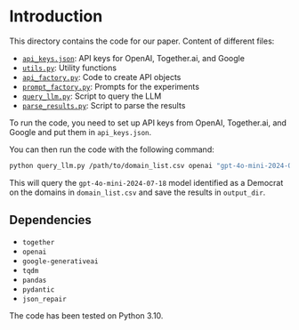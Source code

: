 # Introduction

This directory contains the code for our paper.
Content of different files:

- [`api_keys.json`](api_keys.json): API keys for OpenAI, Together.ai, and Google
- [`utils.py`](utils.py): Utility functions
- [`api_factory.py`](api_factory.py): Code to create API objects
- [`prompt_factory.py`](prompt_factory.py): Prompts for the experiments
- [`query_llm.py`](query_llm.py): Script to query the LLM
- [`parse_results.py`](parse_results.py): Script to parse the results

To run the code, you need to set up API keys from OpenAI, Together.ai, and Google and put them in `api_keys.json`.

You can then run the code with the following command:

```bash
python query_llm.py /path/to/domain_list.csv openai "gpt-4o-mini-2024-07-18" dem /path/to/output_dir
```

This will query the `gpt-4o-mini-2024-07-18` model identified as a Democrat on the domains in `domain_list.csv` and save the results in `output_dir`.

## Dependencies

- `together`
- `openai`
- `google-generativeai`
- `tqdm`
- `pandas`
- `pydantic`
- `json_repair`

The code has been tested on Python 3.10.